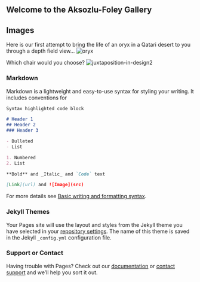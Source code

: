 ## Welcome to the Aksozlu-Foley Gallery

## Images
Here is our first attempt to bring the life of an oryx in a Qatari desert to you through a depth field view...
![oryx](https://user-images.githubusercontent.com/36861611/156750045-995133fd-e362-4ad0-bac8-644fcbd24961.png)

Which chair would you choose?
![juxtaposition-in-design2](https://user-images.githubusercontent.com/36861611/156750060-28ab5041-a07e-4b58-a623-076bdf48c3a4.png)



### Markdown

Markdown is a lightweight and easy-to-use syntax for styling your writing. It includes conventions for

```markdown
Syntax highlighted code block

# Header 1
## Header 2
### Header 3

- Bulleted
- List

1. Numbered
2. List

**Bold** and _Italic_ and `Code` text

[Link](url) and ![Image](src)
```

For more details see [Basic writing and formatting syntax](https://docs.github.com/en/github/writing-on-github/getting-started-with-writing-and-formatting-on-github/basic-writing-and-formatting-syntax).

### Jekyll Themes

Your Pages site will use the layout and styles from the Jekyll theme you have selected in your [repository settings](https://github.com/aaksozlu/INM716_Aksozlu_Foley/settings/pages). The name of this theme is saved in the Jekyll `_config.yml` configuration file.

### Support or Contact

Having trouble with Pages? Check out our [documentation](https://docs.github.com/categories/github-pages-basics/) or [contact support](https://support.github.com/contact) and we’ll help you sort it out.
